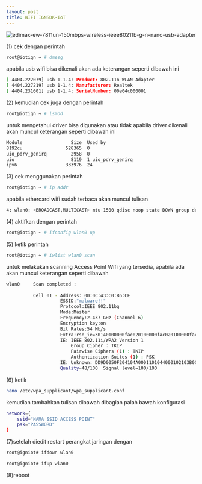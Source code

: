 ```yaml
---
layout: post
title: WIFI IGNSDK-IoT
---
```


![edimax-ew-7811un-150mbps-wireless-ieee80211b-g-n-nano-usb-adapter](https://cloud.githubusercontent.com/assets/4461503/8298796/306dffba-1998-11e5-957f-16cf5751d3b0.jpg)


(1) cek dengan perintah

~~~bash
root@iotign ~ # dmesg
~~~

apabila usb wifi bisa dikenali akan ada keterangan seperti dibawah ini

~~~bash
[ 4404.222079] usb 1-1.4: Product: 802.11n WLAN Adapter
[ 4404.227219] usb 1-1.4: Manufacturer: Realtek
[ 4404.231601] usb 1-1.4: SerialNumber: 00e04c000001
~~~

(2) kemudian cek juga dengan perintah

~~~bash
root@iotign ~ # lsmod
~~~

untuk mengetahui driver bisa digunakan atau tidak apabila driver dikenali akan muncul keterangan seperti dibawah ini

~~~bash
Module                  Size  Used by
8192cu                528365  0 
uio_pdrv_genirq         2958  0 
uio                     8119  1 uio_pdrv_genirq
ipv6                  333976  24 
~~~

(3) cek menggunakan perintah 

~~~bash
root@iotign ~ # ip addr
~~~

apabila ethercard wifi sudah terbaca akan muncul tulisan

~~~bash
4: wlan0: <BROADCAST,MULTICAST> mtu 1500 qdisc noop state DOWN group default qlen 1000
~~~

(4) aktifkan dengan perintah 

~~~bash
root@iotign ~ # ifconfig wlan0 up
~~~
(5) ketik perintah

~~~bash
root@iotign ~ # iwlist wlan0 scan
~~~  

untuk melakukan scanning Access Point Wifi yang tersedia, apabila ada akan muncul keterangan seperti dibawah

~~~bash
wlan0     Scan completed :
        
          Cell 01 - Address: 00:0C:43:C0:B6:CE
                    ESSID:"malware!!"
                    Protocol:IEEE 802.11bg
                    Mode:Master
                    Frequency:2.437 GHz (Channel 6)
                    Encryption key:on
                    Bit Rates:54 Mb/s
                    Extra:rsn_ie=30140100000fac020100000fac020100000fac020000
                    IE: IEEE 802.11i/WPA2 Version 1
                        Group Cipher : TKIP
                        Pairwise Ciphers (1) : TKIP
                        Authentication Suites (1) : PSK
                    IE: Unknown: DD9D0050F204104A0001101044000102103B000103104700102880288028801880A880000C43C0B6CE1021001852616C696E6B20546563686E6F6C6F67792C20436F72702E1023001C52616C696E6B20576972656C6573732041636365737320506F696E74102400065254323836301042000831323334353637381054000800060050F20400011011000952616C696E6B415053100800020084103C000101
                    Quality=48/100  Signal level=100/100  
~~~

(6) ketik 
~~~bash 
nano /etc/wpa_supplicant/wpa_supplicant.conf
~~~

kemudian tambahkan tulisan dibawah dibagian palah bawah konfigurasi
~~~bash
network={
    ssid="NAMA SSID ACCESS POINT"
    psk="PASSWORD"
}
~~~

(7)setelah diedit restart perangkat jaringan dengan

~~~bash
root@igniot# ifdown wlan0
~~~
~~~bash
root@igniot# ifup wlan0
~~~

(8)reboot
